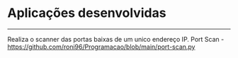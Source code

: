 # Aplicações desenvolvidas
---
Realiza o scanner das portas baixas de um unico endereço IP.
Port Scan - https://github.com/roni96/Programacao/blob/main/port-scan.py

